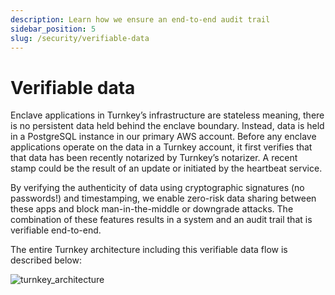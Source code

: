 ```yaml
---
description: Learn how we ensure an end-to-end audit trail
sidebar_position: 5
slug: /security/verifiable-data
---
```


# Verifiable data

Enclave applications in Turnkey’s infrastructure are stateless meaning, there is no persistent data held behind the enclave boundary. Instead, data is held in a PostgreSQL instance in our primary AWS account. Before any enclave applications operate on the data in a Turnkey account, it first verifies that that data has been recently notarized by Turnkey’s notarizer. A recent stamp could be the result of an update or initiated by the heartbeat service.

By verifying the authenticity of data using cryptographic signatures (no passwords!) and timestamping, we enable zero-risk data sharing between these apps and block man-in-the-middle or downgrade attacks. The combination of these features results in a system and an audit trail that is verifiable end-to-end.

The entire Turnkey architecture including this verifiable data flow is described below:

<p style={{textAlign: 'center'}}>
  <img
    src="/img/diagrams/architecture.png"
    alt="turnkey_architecture"
    style={{ width: 900 }} />
</p>

